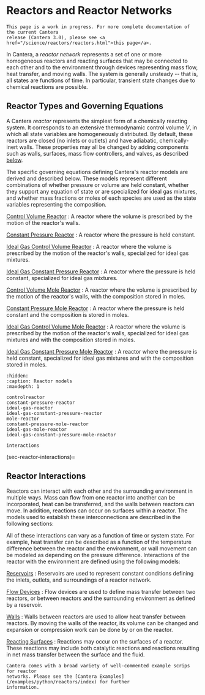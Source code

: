 ```{py:currentmodule} cantera
```

# Reactors and Reactor Networks

```{caution}
This page is a work in progress. For more complete documentation of the current Cantera
release (Cantera 3.0), please see <a href="/science/reactors/reactors.html">this page</a>.
```

In Cantera, a *reactor network* represents a set of one or more homogeneous reactors and
reacting surfaces that may be connected to each other and to the environment through
devices representing mass flow, heat transfer, and moving walls. The system is generally
unsteady -- that is, all states are functions of time. In particular, transient state
changes due to chemical reactions are possible.

## Reactor Types and Governing Equations

A Cantera *reactor* represents the simplest form of a chemically reacting system. It
corresponds to an extensive thermodynamic control volume $V$, in which all state
variables are homogeneously distributed. By default, these reactors are closed (no
inlets or outlets) and have adiabatic, chemically-inert walls. These properties may all
be changed by adding components such as walls, surfaces, mass flow controllers, and
valves, as described [below](sec-reactor-interactions).

The specific governing equations defining Cantera's reactor models are derived and
described below. These models represent different combinations of whether pressure or
volume are held constant, whether they support any equation of state or are specialized
for ideal gas mixtures, and whether mass fractions or moles of each species are used as
the state variables representing the composition.

[Control Volume Reactor](controlreactor)
: A reactor where the volume is prescribed by the motion of the reactor's walls.

[Constant Pressure Reactor](constant-pressure-reactor)
: A reactor where the pressure is held constant.

[Ideal Gas Control Volume Reactor](ideal-gas-reactor)
: A reactor where the volume is prescribed by the motion of the reactor's walls,
  specialized for ideal gas mixtures.

[Ideal Gas Constant Pressure Reactor](ideal-gas-constant-pressure-reactor)
: A reactor where the pressure is held constant, specialized for ideal gas mixtures.

[Control Volume Mole Reactor](mole-reactor)
: A reactor where the volume is prescribed by the motion of the reactor's walls, with
  the composition stored in moles.

[Constant Pressure Mole Reactor](constant-pressure-mole-reactor)
: A reactor where the pressure is held constant and the composition is stored in moles.

[Ideal Gas Control Volume Mole Reactor](ideal-gas-mole-reactor)
: A reactor where the volume is prescribed by the motion of the reactor's walls,
  specialized for ideal gas mixtures and with the composition stored in moles.

[Ideal Gas Constant Pressure Mole Reactor](ideal-gas-constant-pressure-mole-reactor)
: A reactor where the pressure is held constant, specialized for ideal gas mixtures and
  with the composition stored in moles.

```{toctree}
:hidden:
:caption: Reactor models
:maxdepth: 1

controlreactor
constant-pressure-reactor
ideal-gas-reactor
ideal-gas-constant-pressure-reactor
mole-reactor
constant-pressure-mole-reactor
ideal-gas-mole-reactor
ideal-gas-constant-pressure-mole-reactor

interactions
```

(sec-reactor-interactions)=
## Reactor Interactions

Reactors can interact with each other and the surrounding environment in multiple ways.
Mass can flow from one reactor into another can be incorporated, heat can be
transferred, and the walls between reactors can move. In addition, reactions can occur
on surfaces within a reactor. The models used to establish these interconnections are
described in the following sections:

All of these interactions can vary as a function of time or system state. For example,
heat transfer can be described as a function of the temperature difference between the
reactor and the environment, or wall movement can be modeled as depending on the
pressure difference. Interactions of the reactor with the environment are defined using
the following models:

[Reservoirs](sec-reservoir)
: Reservoirs are used to represent constant conditions defining the inlets, outlets, and
  surroundings of a reactor network.

[Flow Devices](sec-flow-device)
: Flow devices are used to define mass transfer between two reactors, or between
  reactors and the surrounding environment as defined by a reservoir.

[Walls](sec-wall)
: Walls between reactors are used to allow heat transfer between reactors. By moving the
  walls of the reactor, its volume can be changed and expansion or compression work can
  be done by or on the reactor.

[Reacting Surfaces](sec-reactor-surface)
: Reactions may occur on the surfaces of a reactor. These reactions may include both
  catalytic reactions and reactions resulting in net mass transfer between the surface
  and the fluid.

```{seealso}
Cantera comes with a broad variety of well-commented example scrips for reactor
networks. Please see the [Cantera Examples](/examples/python/reactors/index) for further
information.
```
